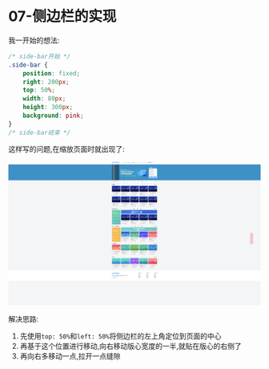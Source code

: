 # 07-侧边栏的实现

我一开始的想法:

```css
/* side-bar开始 */
.side-bar {
    position: fixed;
    right: 200px;
    top: 50%;
    width: 80px;
    height: 300px;
    background: pink;
}
/* side-bar结束 */
```

这样写的问题,在缩放页面时就出现了:

![缩放后出现的问题](./img/缩放后出现的问题.png)

解决思路:

1. 先使用`top: 50%`和`left: 50%`将侧边栏的左上角定位到页面的中心
2. 再基于这个位置进行移动,向右移动版心宽度的一半,就贴在版心的右侧了
3. 再向右多移动一点,拉开一点缝隙